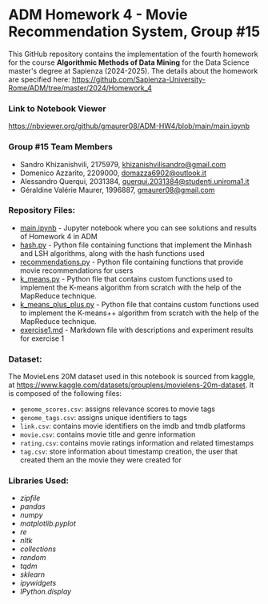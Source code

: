 # ADM Homework 4 - Movie Recommendation System, Group #15

This GitHub repository contains the implementation of the fourth homework for the course **Algorithmic Methods of Data Mining** for the Data Science master's degree at Sapienza (2024-2025). The details about the homework are specified here: https://github.com/Sapienza-University-Rome/ADM/tree/master/2024/Homework_4

### Link to Notebook Viewer
https://nbviewer.org/github/gmaurer08/ADM-HW4/blob/main/main.ipynb

### Group #15 Team Members
* Sandro Khizanishvili, 2175979, khizanishvilisandro@gmail.com
* Domenico Azzarito, 2209000, domazza6902@outlook.it
* Alessandro Querqui, 2031384, querqui.2031384@studenti.uniroma1.it
* Géraldine Valérie Maurer, 1996887, gmaurer08@gmail.com

### Repository Files:
* [main.ipynb](main.ipynb) - Jupyter notebook where you can see solutions and results of Homework 4 in ADM
* [hash.py](module/hash.py) - Python file containing functions that implement the Minhash and LSH algorithms, along with the hash functions used
* [recommendations.py](module/recommendations.py) - Python file containing functions that provide movie recommendations for users
* [k_means.py](module/k_means.py) - Python file that contains custom functions used to implement the K-means algorithm from scratch with the help of the MapReduce technique.
* [k_means_plus_plus.py](module/k_means_plus_plus.py) - Python file that contains custom functions used to implement the K-means++ algorithm from scratch with the help of the MapReduce technique.
* [exercise1.md](exercise1.md) - Markdown file with descriptions and experiment results for exercise 1

### Dataset:
The MovieLens 20M dataset used in this notebook is sourced from kaggle, at https://www.kaggle.com/datasets/grouplens/movielens-20m-dataset. It is composed of the following files:
* ```genome_scores.csv```: assigns relevance scores to movie tags
* ```genome_tags.csv```: assigns unique identifiers to tags
* ```link.csv```: contains movie identifiers on the imdb and tmdb platforms
* ```movie.csv```: contains movie title and genre information
* ```rating.csv```: contains movie ratings information and related timestamps
* ```tag.csv```: store information about timestamp creation, the user that created them an the movie they were created for
 
### Libraries Used:
* *zipfile*
* *pandas*
* *numpy*
* *matplotlib.pyplot*
* *re*
* *nltk*
* *collections*
* *random*
* *tqdm*
* *sklearn*
* *ipywidgets*
* *IPython.display*

